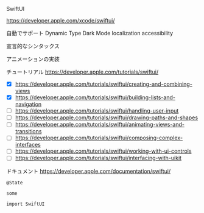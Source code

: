 SwiftUI

https://developer.apple.com/xcode/swiftui/

自動でサポート
Dynamic Type
Dark Mode
localization
accessibility

宣言的なシンタックス

アニメーションの実装

チュートリアル
https://developer.apple.com/tutorials/swiftui/

 - [x] https://developer.apple.com/tutorials/swiftui/creating-and-combining-views
 - [x] https://developer.apple.com/tutorials/swiftui/building-lists-and-navigation
 - [ ] https://developer.apple.com/tutorials/swiftui/handling-user-input
 - [ ] https://developer.apple.com/tutorials/swiftui/drawing-paths-and-shapes
 - [ ] https://developer.apple.com/tutorials/swiftui/animating-views-and-transitions
 - [ ] https://developer.apple.com/tutorials/swiftui/composing-complex-interfaces
 - [ ] https://developer.apple.com/tutorials/swiftui/working-with-ui-controls
 - [ ] https://developer.apple.com/tutorials/swiftui/interfacing-with-uikit

ドキュメント
https://developer.apple.com/documentation/swiftui/

```
@State
```

```
some
```

```
import SwiftUI
```
